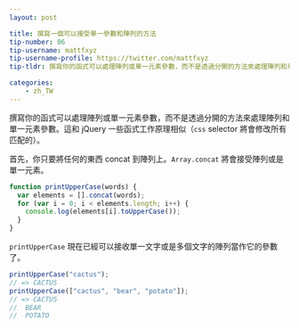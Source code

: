 ```yaml
---
layout: post

title: 撰寫一個可以接受單一參數和陣列的方法
tip-number: 06
tip-username: mattfxyz
tip-username-profile: https://twitter.com/mattfxyz
tip-tldr: 撰寫你的函式可以處理陣列或單一元素參數，而不是透過分開的方法來處理陣列和單一元素參數。這和 jQuery 一些函式工作原理相似（`css` selector 將會修改所有匹配的）。

categories:
    - zh_TW
---
```


撰寫你的函式可以處理陣列或單一元素參數，而不是透過分開的方法來處理陣列和單一元素參數。這和 jQuery 一些函式工作原理相似（`css` selector 將會修改所有匹配的）。

首先，你只要將任何的東西 concat 到陣列上。`Array.concat` 將會接受陣列或是單一元素。

```javascript
function printUpperCase(words) {
  var elements = [].concat(words);
  for (var i = 0; i < elements.length; i++) {
    console.log(elements[i].toUpperCase());
  }
}
```

`printUpperCase` 現在已經可以接收單一文字或是多個文字的陣列當作它的參數了。

```javascript
printUpperCase("cactus");
// => CACTUS
printUpperCase(["cactus", "bear", "potato"]);
// => CACTUS
//  BEAR
//  POTATO
```
